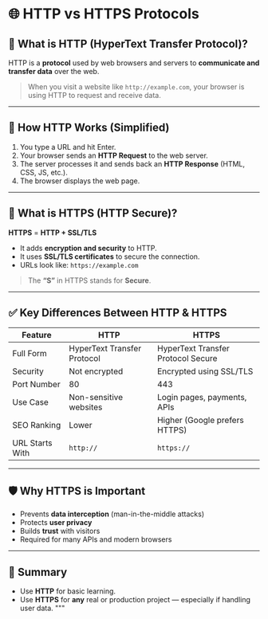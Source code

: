 
# 🌐 HTTP vs HTTPS Protocols

## 🔸 What is HTTP (HyperText Transfer Protocol)?

HTTP is a **protocol** used by web browsers and servers to **communicate and transfer data** over the web.

> When you visit a website like `http://example.com`, your browser is using HTTP to request and receive data.

---

## 🧪 How HTTP Works (Simplified)
1. You type a URL and hit Enter.
2. Your browser sends an **HTTP Request** to the web server.
3. The server processes it and sends back an **HTTP Response** (HTML, CSS, JS, etc.).
4. The browser displays the web page.

---

## 🔐 What is HTTPS (HTTP Secure)?

**HTTPS** = **HTTP + SSL/TLS**

- It adds **encryption and security** to HTTP.
- It uses **SSL/TLS certificates** to secure the connection.
- URLs look like: `https://example.com`

> The **“S”** in HTTPS stands for **Secure**.

---

## ✅ Key Differences Between HTTP & HTTPS

| Feature           | HTTP                            | HTTPS                            |
|------------------|----------------------------------|----------------------------------|
| Full Form        | HyperText Transfer Protocol      | HyperText Transfer Protocol Secure |
| Security         | Not encrypted                    | Encrypted using SSL/TLS          |
| Port Number      | 80                               | 443                              |
| Use Case         | Non-sensitive websites           | Login pages, payments, APIs      |
| SEO Ranking      | Lower                            | Higher (Google prefers HTTPS)    |
| URL Starts With  | `http://`                        | `https://`                       |

---

## 🛡️ Why HTTPS is Important

- Prevents **data interception** (man-in-the-middle attacks)
- Protects **user privacy**
- Builds **trust** with visitors
- Required for many APIs and modern browsers

---

## 🧠 Summary

- Use **HTTP** for basic learning.
- Use **HTTPS** for **any** real or production project — especially if handling user data.
"""


